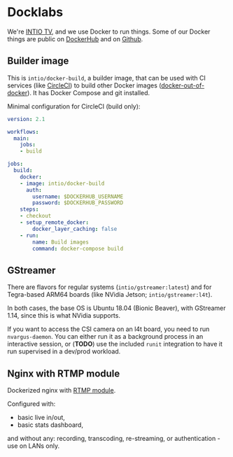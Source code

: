 # Docklabs

We're [INTIO TV](https://www.intio.tv/), and we use Docker to run
things. Some of our Docker things are public on
[DockerHub](https://hub.docker.com/u/intio) and on
[Github](https://github.com/intio/docklabs).

## Builder image

This is `intio/docker-build`, a builder image, that can be used with
CI services (like [CircleCI][]) to build other Docker images
([docker-out-of-docker][]). It has Docker Compose and git installed.

[CircleCI]: https://circleci.com
[docker-out-of-docker]: https://jpetazzo.github.io/2015/09/03/do-not-use-docker-in-docker-for-ci/

Minimal configuration for CircleCI (build only):

```yaml
version: 2.1

workflows:
  main:
    jobs:
    - build

jobs:
  build:
    docker:
    - image: intio/docker-build
      auth:
        username: $DOCKERHUB_USERNAME
        password: $DOCKERHUB_PASSWORD
    steps:
    - checkout
    - setup_remote_docker:
        docker_layer_caching: false
    - run:
        name: Build images
        command: docker-compose build

```

## GStreamer

There are flavors for regular systems (`intio/gstreamer:latest`) and
for Tegra-based ARM64 boards (like NVidia Jetson; `intio/gstreamer:l4t`).

In both cases, the base OS is Ubuntu 18.04 (Bionic Beaver), with
GStreamer 1.14, since this is what NVidia supports.

If you want to access the CSI camera on an l4t board, you need to run
`nvargus-daemon`. You can either run it as a background process in an
interactive session, or (**TODO**) use the included `runit`
integration to have it run supervised in a dev/prod workload.

## Nginx with RTMP module

Dockerized nginx with [RTMP module][].

Configured with:

- basic live in/out,
- basic stats dashboard,

and without any: recording, transcoding, re-streaming, or
authentication - use on LANs only.

[RTMP module]: https://github.com/arut/nginx-rtmp-module
